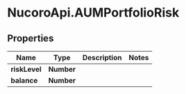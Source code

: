 # NucoroApi.AUMPortfolioRisk

## Properties

Name | Type | Description | Notes
------------ | ------------- | ------------- | -------------
**riskLevel** | **Number** |  | 
**balance** | **Number** |  | 


